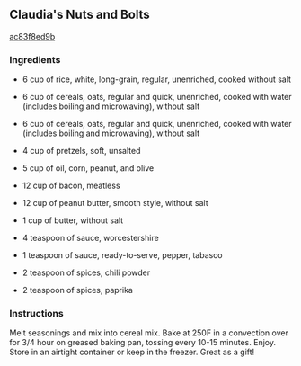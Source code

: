 ## Claudia's Nuts and Bolts

[ac83f8ed9b](http://www.food.com/recipe/claudias-nuts-and-bolts-520145)

### Ingredients

 - 6 cup of rice, white, long-grain, regular, unenriched, cooked without salt

 - 6 cup of cereals, oats, regular and quick, unenriched, cooked with water (includes boiling and microwaving), without salt

 - 6 cup of cereals, oats, regular and quick, unenriched, cooked with water (includes boiling and microwaving), without salt

 - 4 cup of pretzels, soft, unsalted

 - 5 cup of oil, corn, peanut, and olive

 - 12 cup of bacon, meatless

 - 12 cup of peanut butter, smooth style, without salt

 - 1 cup of butter, without salt

 - 4 teaspoon of sauce, worcestershire

 - 1 teaspoon of sauce, ready-to-serve, pepper, tabasco

 - 2 teaspoon of spices, chili powder

 - 2 teaspoon of spices, paprika

### Instructions

Melt seasonings and mix into cereal mix. Bake at 250F in a convection over for 3/4 hour on greased baking pan, tossing every 10-15 minutes. Enjoy. Store in an airtight container or keep in the freezer. Great as a gift!
